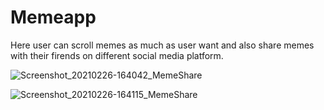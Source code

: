 # Memeapp
Here user can scroll memes as much as user want and also share memes with their firends on different social media platform.

![Screenshot_20210226-164042_MemeShare](https://user-images.githubusercontent.com/72352873/109385398-60df0700-78a8-11eb-9496-ca5fb8196ac6.jpg)

![Screenshot_20210226-164115_MemeShare](https://user-images.githubusercontent.com/72352873/109385413-7bb17b80-78a8-11eb-959a-017b8d3894f9.jpg)
